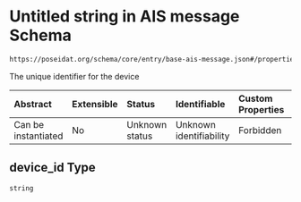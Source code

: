# Untitled string in AIS message Schema

```txt
https://poseidat.org/schema/core/entry/base-ais-message.json#/properties/device_id
```

The unique identifier for the device

| Abstract            | Extensible | Status         | Identifiable            | Custom Properties | Additional Properties | Access Restrictions | Defined In                                                                           |
| :------------------ | :--------- | :------------- | :---------------------- | :---------------- | :-------------------- | :------------------ | :----------------------------------------------------------------------------------- |
| Can be instantiated | No         | Unknown status | Unknown identifiability | Forbidden         | Allowed               | none                | [base-ais-message.json*](schemas/entry/base-ais-message.json "open original schema") |

## device_id Type

`string`

